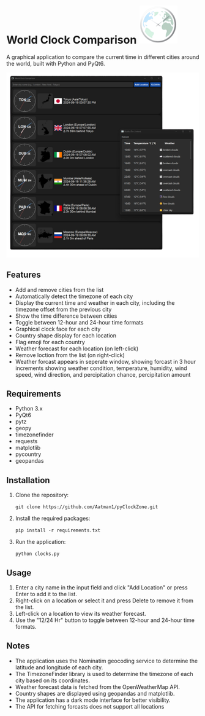# World Clock Comparison <img src="Wclock.png" alt="Logo" width="100" height="100"> 



A graphical application to compare the current time in different cities around the world, built with Python and PyQt6.

![World Clock Comparison](pyC.png)

## Features

- Add and remove cities from the list
- Automatically detect the timezone of each city
- Display the current time and weather in each city, including the timezone offset from the previous city
- Show the time difference between cities
- Toggle between 12-hour and 24-hour time formats
- Graphical clock face for each city
- Country shape display for each location
- Flag emoji for each country
- Weather forecast for each location (on left-click)
- Remove loction from the list (on right-click)
- Weather forcast appears in seperate window, showing forcast in 3 hour increments showing weather condition, temperature, humidity, wind speed, wind direction, and percipitation chance, percipitation amount

## Requirements

- Python 3.x
- PyQt6
- pytz
- geopy
- timezonefinder
- requests
- matplotlib
- pycountry
- geopandas

## Installation

1. Clone the repository:
   ```
   git clone https://github.com/Aatman1/pyClockZone.git
   ```
2. Install the required packages:
   ```
   pip install -r requirements.txt
   ```
3. Run the application:
   ```
   python clocks.py
   ```

## Usage

1. Enter a city name in the input field and click "Add Location" or press Enter to add it to the list.
2. Right-click on a location or select it and press Delete to remove it from the list.
3. Left-click on a location to view its weather forecast.
4. Use the "12/24 Hr" button to toggle between 12-hour and 24-hour time formats.

## Notes

- The application uses the Nominatim geocoding service to determine the latitude and longitude of each city.
- The TimezoneFinder library is used to determine the timezone of each city based on its coordinates.
- Weather forecast data is fetched from the OpenWeatherMap API.
- Country shapes are displayed using geopandas and matplotlib.
- The application has a dark mode interface for better visibility.
- The API for fetching forcasts does not support all locations

